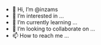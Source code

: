 - 👋 Hi, I’m @inzams
- 👀 I’m interested in ...
- 🌱 I’m currently learning ...
- 💞️ I’m looking to collaborate on ...
- 📫 How to reach me ...

<!---
inzams/inzams is a ✨ special ✨ repository because its `README.md` (this file) appears on your GitHub profile.
You can click the Preview link to take a look at your changes.
--->
